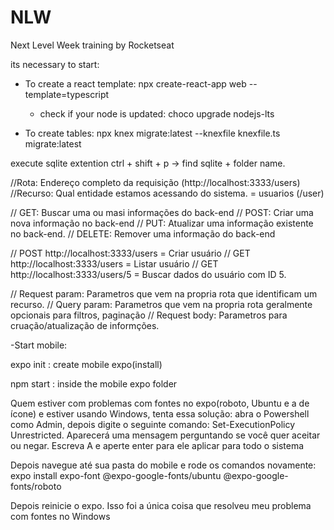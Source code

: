# NLW
Next Level Week training by Rocketseat

its necessary to start: 

- To create a react template: npx create-react-app web --template=typescript 
    * check if your node is updated: choco upgrade nodejs-lts

- To create tables: 
npx knex migrate:latest --knexfile knexfile.ts migrate:latest



 execute sqlite extention ctrl + shift + p -> find sqlite + folder name.   

//Rota: Endereço completo da requisição (http://localhost:3333/users)
//Recurso: Qual entidade estamos acessando do sistema. = usuarios (/user)

// GET: Buscar uma ou masi informações do back-end
// POST: Criar uma nova informação no back-end
// PUT: Atualizar uma informação existente no back-end.
// DELETE: Remover uma informação do back-end

// POST http://localhost:3333/users = Criar usuário
// GET http://localhost:3333/users = Listar usuário
// GET http://localhost:3333/users/5 = Buscar dados do usuário com ID 5.

// Request param: Parametros que vem na propria rota que identificam um recurso.
// Query param: Parametros que vem na propria rota geralmente opcionais para filtros, paginação
// Request body: Parametros para cruação/atualização de informções.

-Start mobile:

expo init : create mobile expo(install)

npm start : inside the mobile expo folder

Quem estiver com problemas com fontes no expo(roboto, Ubuntu e a de ícone) e estiver usando Windows, tenta essa solução: abra o Powershell como Admin, depois digite o seguinte comando: Set-ExecutionPolicy Unrestricted. Aparecerá uma mensagem perguntando se você quer aceitar ou negar. Escreva A e aperte enter para ele aplicar para todo o sistema

Depois navegue até sua pasta do mobile e rode os comandos novamente: expo install expo-font @expo-google-fonts/ubuntu @expo-google-fonts/roboto

Depois reinicie o expo. Isso foi a única coisa que resolveu meu problema com fontes no Windows